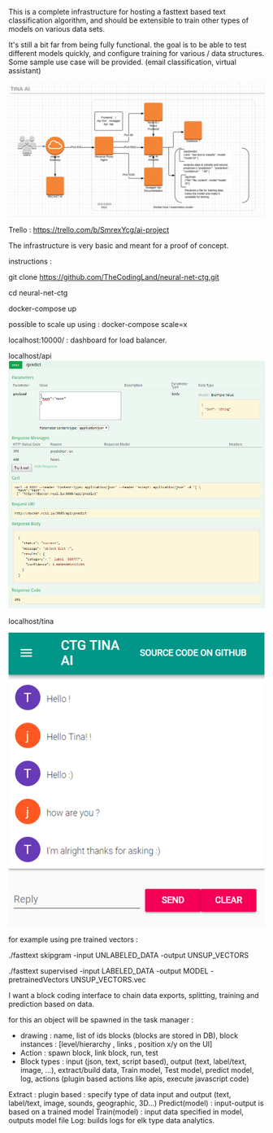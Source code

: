 This is a complete infrastructure for hosting a fasttext based text classification algorithm, and should be extensible to train other types of models on various data sets.

It's still a bit far from being fully functional. the goal is to be able to test different models quickly, and configure training for various / data structures. Some sample use case will be provided. (email classification, virtual assistant)


![alt text](https://github.com/TheCodingLand/neural-net-ctg/blob/master/architecture.png?raw=true)

Trello : 
https://trello.com/b/SmrexYcg/ai-project

The infrastructure is very basic and meant for a proof of concept.

instructions : 

git clone https://github.com/TheCodingLand/neural-net-ctg.git

cd neural-net-ctg

docker-compose up

possible to scale up using :
docker-compose <service> scale=x


localhost:10000/ : dashboard for load balancer.

localhost/api
![alt text](https://github.com/TheCodingLand/neural-net-ctg/blob/master/restapi.png?raw=true)


localhost/tina

![alt text](https://github.com/TheCodingLand/neural-net-ctg/blob/master/tinaaifrontend-wip.png?raw=true)


for example using pre trained vectors :

./fasttext skipgram -input UNLABELED_DATA -output UNSUP_VECTORS

./fasttext supervised -input LABELED_DATA -output MODEL -pretrainedVectors UNSUP_VECTORS.vec
 

I want a block coding interface to chain data exports, splitting, training and prediction based on data.

for this an object will be spawned in the task manager :
 - drawing : name, list of ids blocks (blocks are stored in DB), block instances : [level/hierarchy , links ,  position x/y on the UI]
 - Action : spawn block, link block, run, test
 - Block types : input (json, text, script based), output (text, label/text, image, ...), extract/build data, Train model, Test model, predict model, log, actions (plugin based actions like apis, execute javascript code)

Extract : plugin based : specify type of data input and output (text, label/text, image, sounds, geographic, 3D...)
Predict(model) : input-output is based on a trained model 
Train(model) : input data specified in model, outputs model file
Log: builds logs for elk type data analytics.

